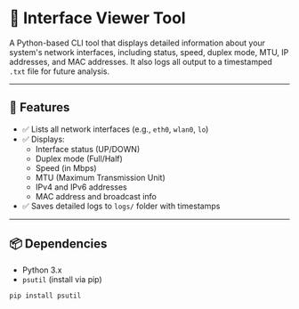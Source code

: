 # 📡 Interface Viewer Tool

A Python-based CLI tool that displays detailed information about your system's network interfaces, including status, speed, duplex mode, MTU, IP addresses, and MAC addresses. It also logs all output to a timestamped `.txt` file for future analysis.

---

## 🔧 Features

- ✅ Lists all network interfaces (e.g., `eth0`, `wlan0`, `lo`)
- ✅ Displays:
  - Interface status (UP/DOWN)
  - Duplex mode (Full/Half)
  - Speed (in Mbps)
  - MTU (Maximum Transmission Unit)
  - IPv4 and IPv6 addresses
  - MAC address and broadcast info
- ✅ Saves detailed logs to `logs/` folder with timestamps

---

## 📦 Dependencies

- Python 3.x
- `psutil` (install via pip)

```bash
pip install psutil
